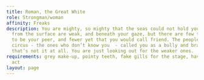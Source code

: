 ```yaml
---
title: Roman, the Great White
role: Strongman/woman
affinity: Freaks
description: You are mighty, so mighty that the seas could not hold you. The beings
  from the surface are weak, and beneath your gaze, but there are few that you consider
  to be your peer, and fewer yet that you would call friend. The people outside the
  circus - the ones who don’t know you  - called you as a bully and braggart, but
  that’s not it at all. You are just looking out for the weaker ones.
requirements: grey make-up, pointy teeth, fake gills for the stage, having a stage
  act
layout: page
---
```


